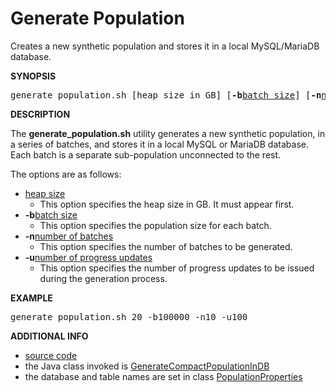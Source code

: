 # Generate Population

Creates a new synthetic population and stores it in a local MySQL/MariaDB database.

**SYNOPSIS**

<div class="source">
    <pre>generate_population.sh [heap size in GB] [<strong>-b</strong><span style="text-decoration: underline">batch size</span>] [<strong>-n</strong><span style="text-decoration: underline">number of batches</span>] [<strong>-u</strong><span style="text-decoration: underline">number of progress updates</span>]</pre>
</div>

**DESCRIPTION**

The **generate_population.sh** utility generates a new synthetic population, in a series of batches, and stores it in a local MySQL or MariaDB database. Each batch is a separate sub-population unconnected to the rest.

The options are as follows:

* <span style="text-decoration: underline">heap size</span>
    * This option specifies the heap size in GB. It must appear first.
* <strong>-b</strong><span style="text-decoration: underline">batch size</span>
    * This option specifies the population size for each batch.
* <strong>-n</strong><span style="text-decoration: underline">number of batches</span>
    * This option specifies the number of batches to be generated.
* <strong>-u</strong><span style="text-decoration: underline">number of progress updates</span>
    * This option specifies the number of progress updates to be issued during the generation process.

**EXAMPLE**

<div class="source">
    <pre>generate_population.sh 20 -b100000 -n10 -u100</pre>
</div>

**ADDITIONAL INFO**

* [source code](http://quicksilver.hg.cs.st-andrews.ac.uk/digitising_scotland/file/tip/population_model/src/main/resources/scripts/generate_population.sh)
* the Java class invoked is [GenerateCompactPopulationInDB](https://builds.cs.st-andrews.ac.uk/job/digitising_scotland/javadoc/index.html?uk/ac/standrews/cs/digitising_scotland/population_model/tools/GenerateCompactPopulationInDB.html)
* the database and table names are set in class [PopulationProperties](https://builds.cs.st-andrews.ac.uk/job/digitising_scotland/javadoc/index.html?uk/ac/standrews/cs/digitising_scotland/population_model/config/PopulationProperties.html)
